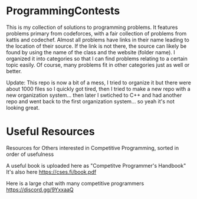 # ProgrammingContests
This is my collection of solutions to programming problems.
It features problems primary from codeforces, with a fair collection of problems
from kattis and codechef.
Almost all problems have links in their name leading to the
location of their source. If the link is not there, the source can likely be
found by using the name of the class and the website (folder name).
I organized it into categories so that I can find problems relating to a certain
topic easily. Of course, many problems fit in other categories just as
well or better.  

Update: This repo is now a bit of a mess, I tried to organize it but there were about 1000 files so I quickly got tired, then I tried to make a new repo with a new organization system... then later I swtiched to C++ and had another repo and went back to the first organization system... so yeah it's not looking great.

# Useful Resources 
Resources for Others interested in Competitive Programming, sorted in order of usefulness

A useful book is uploaded here as "Competitve Programmer's Handbook"
It's also here https://cses.fi/book.pdf

Here is a large chat with many competitive programmers
https://discord.gg/9YxxaaQ

